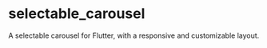 # selectable_carousel
A selectable carousel for Flutter, with a responsive and customizable layout.
